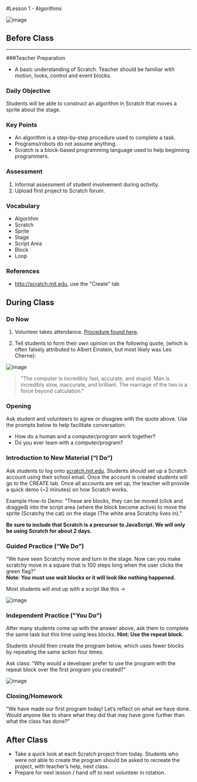 #Lesson 1 - Algorithms

![image](http://i.imgur.com/tM1CA61.png)

## Before Class
---
###Teacher Preparation
* A basic understanding of Scratch. Teacher should be familiar with motion, looks, control and event blocks. 


### Daily Objective

Students will be able to construct an algorithm in Scratch that moves a sprite about the stage.

### Key Points

* An algorithm is a step-by-step procedure used to complete a task.
* Programs/robots do not assume anything.
* Scratch is a block-based programming language used to help beginning programmers.

### Assessment

1. Informal assessment of student involvement during activity.
2. Upload first project to Scratch forum.

### Vocabulary

* Algorithm
* Scratch
* Sprite
* Stage
* Script Area
* Block
* Loop

### References

* <http://scratch.mit.edu>, use the "Create" tab


## During Class

### Do Now

1. Volunteer takes attendance. [Procedure found here](https://docs.google.com/document/d/19IIhqykr70vj7wnqyJYuQNTkd9GX56Xgl3omD42IcMk/edit).

2. Tell students to form their own opinion on the following quote, (which is often falsely attributed to Albert Einstein, but most likely was Leo Cherne):

![image](http://images.slideplayer.com/13/4025341/slides/slide_4.jpg)

>  "The computer is incredibly fast, accurate, and stupid. Man is incredibly slow, inaccurate, and brilliant. The marriage of the two is a force beyond calculation."



### Opening


Ask student and volunteers to agree or disagree with the quote above. Use the prompts below to help facilitate conversation: 

* How do a human and a computer/program work together?
* Do you ever team with a computer/program?


### Introduction to New Material (“I Do”)

Ask students to log onto [scratch.mit.edu](https:scratch.mit.edu). Students should set up a Scratch account using their school email. Once the account is created students will go to the CREATE tab. Once all accounts are set up, the teacher will provide a quick demo (~2 minutes) on how Scratch works.  


Example How-to Demo: “These are blocks, they can be moved (click and dragged) into the script area (where the block become active) to move the sprite (Scratchy the cat) on the stage (The white area Scratchy lives in).”

**Be sure to include that Scratch is a precursor to JavaScript. We will only be using Scratch for about 2 days.**

### Guided Practice (“We Do”)

“We have seen Scratchy move and turn in the stage. Now can you make scratchy move in a square that is 100 steps long when the user clicks the green flag?”  
**Note: You must use wait blocks or it will look like nothing happened.**

Most students will end up with a script like this → 

![image](http://i.imgur.com/CfFd6pj.png)  

### Independent Practice ("You Do")

After many students come up with the answer above, ask them to complete the same task but this time using less blocks. **Hint: Use the repeat block.**

Students should then create the program below, which uses fewer blocks by repeating the same action four times.

Ask class: “Why would a developer prefer to use the program with the repeat block over the first program you created?” 

![image](http://i.imgur.com/hq9CBL6.png)
### Closing/Homework

“We have made our first program today! Let’s reflect on what we have done. Would anyone like to share what they did that may have gone further than what the class has done?”

## After Class
* Take a quick look at each Scratch project from today. Students who were not able to create the program should be asked to recreate the project, with teacher’s help, next class.
* Prepare for next lesson / hand off to next volunteer in rotation.
